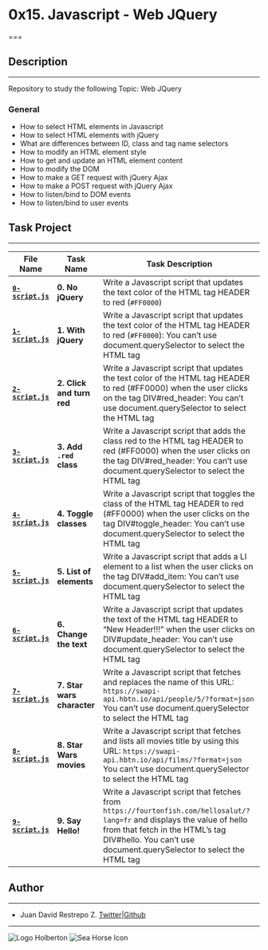 # 0x15. Javascript - Web JQuery

===

## Description

---
Repository to study the following Topic: Web JQuery

### General

- How to select HTML elements in Javascript
- How to select HTML elements with jQuery
- What are differences between ID, class and tag name selectors
- How to modify an HTML element style
- How to get and update an HTML element content
- How to modify the DOM
- How to make a GET request with jQuery Ajax
- How to make a POST request with jQuery Ajax
- How to listen/bind to DOM events
- How to listen/bind to user events

## Task Project

---
File Name|Task Name|Task Description
---|---|---
[**`0-script.js`**](https://github.com/jdrestre/holbertonschool-higher_level_programming/blob/master/0x15-javascript-web_jquery/0-script.js)|**0. No jQuery**|Write a Javascript script that updates the text color of the HTML tag HEADER to red (`#FF0000`)
[**`1-script.js`**](https://github.com/jdrestre/holbertonschool-higher_level_programming/blob/master/0x15-javascript-web_jquery/1-script.js)|**1. With jQuery**|Write a Javascript script that updates the text color of the HTML tag HEADER to red (`#FF0000`): You can’t use document.querySelector to select the HTML tag
[**`2-script.js`**](https://github.com/jdrestre/holbertonschool-higher_level_programming/blob/master/0x15-javascript-web_jquery/2-script.js)|**2. Click and turn red**|Write a Javascript script that updates the text color of the HTML tag HEADER to red (#FF0000) when the user clicks on the tag DIV#red_header: You can’t use document.querySelector to select the HTML tag
[**`3-script.js`**](https://github.com/jdrestre/holbertonschool-higher_level_programming/blob/master/0x15-javascript-web_jquery/3-script.js)|**3. Add `.red` class**|Write a Javascript script that adds the class red to the HTML tag HEADER to red (#FF0000) when the user clicks on the tag DIV#red_header: You can’t use document.querySelector to select the HTML tag
[**`4-script.js`**](https://github.com/jdrestre/holbertonschool-higher_level_programming/blob/master/0x15-javascript-web_jquery/4-script.js)|**4. Toggle classes**|Write a Javascript script that toggles the class of the HTML tag HEADER to red (#FF0000) when the user clicks on the tag DIV#toggle_header: You can’t use document.querySelector to select the HTML tag
[**`5-script.js`**](https://github.com/jdrestre/holbertonschool-higher_level_programming/blob/master/0x15-javascript-web_jquery/5-script.js)|**5. List of elements**|Write a Javascript script that adds a LI element to a list when the user clicks on the tag DIV#add_item: You can’t use document.querySelector to select the HTML tag
[**`6-script.js`**](https://github.com/jdrestre/holbertonschool-higher_level_programming/blob/master/0x15-javascript-web_jquery/6-script.js)|**6. Change the text**|Write a Javascript script that updates the text of the HTML tag HEADER to “New Header!!!” when the user clicks on DIV#update_header: You can’t use document.querySelector to select the HTML tag
[**`7-script.js`**](https://github.com/jdrestre/holbertonschool-higher_level_programming/blob/master/0x15-javascript-web_jquery/7-script.js)|**7. Star wars character**|Write a Javascript script that fetches and replaces the name of this URL: `https://swapi-api.hbtn.io/api/people/5/?format=json` You can’t use document.querySelector to select the HTML tag
[**`8-script.js`**](https://github.com/jdrestre/holbertonschool-higher_level_programming/blob/master/0x15-javascript-web_jquery/8-script.js)|**8. Star Wars movies**|Write a Javascript script that fetches and lists all movies title by using this URL: `https://swapi-api.hbtn.io/api/films/?format=json` You can’t use document.querySelector to select the HTML tag
[**`9-script.js`**](https://github.com/jdrestre/holbertonschool-higher_level_programming/blob/master/0x15-javascript-web_jquery/9-script.js)|**9. Say Hello!**|Write a Javascript script that fetches from `https://fourtonfish.com/hellosalut/?lang=fr` and displays the value of hello from that fetch in the HTML’s tag DIV#hello. You can’t use document.querySelector to select the HTML tag

## Author

---

- Juan David Restrepo Z. [Twitter](https://twitter.com/jdrestre)|[Github](https://github.com/jdrestre)

---
![Logo Holberton](https://www.holbertonschool.com/holberton-logo.png) ![Sea Horse Icon](https://intranet.hbtn.io/assets/holberton-logo-coral-27055cb2f875eb10bf3b3942e52a24581bc0667695bdc856d4f08b469b678000.png)

